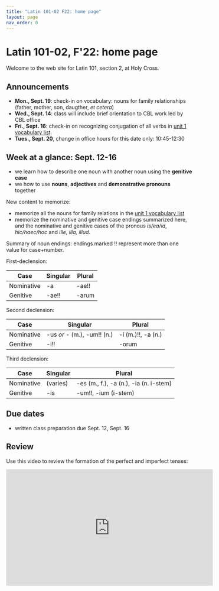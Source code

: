 ```yaml
---
title: "Latin 101-02 F22: home page"
layout: page
nav_order: 0
---
```



# Latin 101-02, F'22: home page

Welcome to the web site for Latin 101, section 2, at Holy Cross.

## Announcements

- **Mon., Sept. 19**: check-in on vocabulary: nouns for family relationships (father, mother, son, daugther, *et cetera*)
- **Wed., Sept. 14**: class will include brief orientation to CBL work led by CBL office
- **Fri., Sept. 16**: check-in on recognizing conjugation of all verbs in [unit 1 vocabulary list](./modules/unit1/vocab1/).
- **Tues., Sept. 20**, change in office hours for this date only: 10:45-12:30


## Week at a glance: Sept. 12-16

- we learn how to describe one noun with another noun using the **genitive case**
- we how to use **nouns**, **adjectives** and **demonstrative pronouns** together

New content to memorize:  

- memorize all the nouns for family relations in the [unit 1 vocabulary list](./modules/unit1/vocab1/)
- memorize the nominative and genitive case endings summarized here, and the nominative and genitive cases of the pronous *is/ea/id*, *hic/haec/hoc* and *ille, illa, illud*.


Summary of noun endings: endings marked ‼️ represent more than one  value for case+number.


First-declension:


| Case | Singular | Plural |
| --- | --- | --- |
| Nominative | -a | -ae‼️ |
| Genitive | -ae‼️ | -arum |

Second declension:

| Case | Singular | Plural |
| --- | --- | --- |
| Nominative | -us *or* - (m.), -um‼️ (n.) | -i (m.)‼️, -a (n.) |
| Genitive | -i‼️ | -orum |

Third declension:


| Case | Singular | Plural |
| --- | --- | --- |
| Nominative | (varies) | -es (m., f.), -a (n.), -ia (n. i-stem) |
| Genitive | -is | -um‼️, -ium (i-stem) |

## Due dates

- written class preparation due Sept. 12, Sept. 16


## Review

Use this video to review the formation of the perfect and imperfect tenses:

<iframe width="560" height="315" src="https://www.youtube.com/embed/ghll0S0AxsI" title="YouTube video player" frameborder="0" allow="accelerometer; autoplay; clipboard-write; encrypted-media; gyroscope; picture-in-picture" allowfullscreen></iframe>

